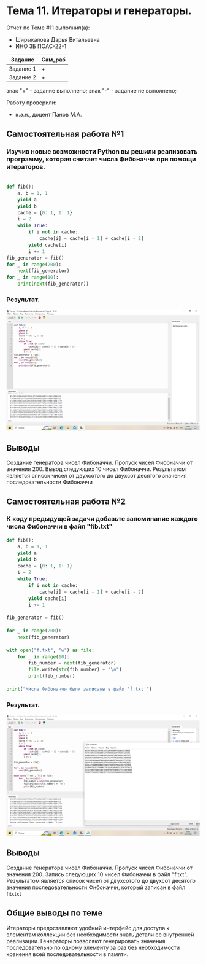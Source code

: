 # Тема 11. Итераторы и генераторы.
Отчет по Теме #11 выполнил(а):
- Ширыкалова Дарья Витальевна
- ИНО ЗБ ПОАС-22-1

| Задание |  Сам_раб |
| ------ |  ------ |
| Задание 1 | + |
| Задание 2 | + |


знак "+" - задание выполнено; знак "-" - задание не выполнено;

Работу проверили:
- к.э.н., доцент Панов М.А.

## Самостоятельная работа №1
### Изучив новые возможности Python вы решили реализовать программу, которая считает числа Фибоначчи при помощи итераторов.

```python

def fib():
    a, b = 1, 1
    yield a
    yield b
    cache = {0: 1, 1: 1}
    i = 2
    while True:
        if i not in cache:
            cache[i] = cache[i - 1] + cache[i - 2]
        yield cache[i]
        i += 1
fib_generator = fib()
for _ in range(200):
    next(fib_generator)
for _ in range(10):
    print(next(fib_generator))

```
### Результат.
![Меню](https://github.com/Davishir/Software_engineering/blob/Tema_11/img/tema_11/Capture001.png)


## Выводы

Создание генератора чисел Фибоначчи. Пропуск чисел Фибоначчи от значения 200. Вывод следующих 10 чисел Фибоначчи. Результатом является список чисел от двухсотого до двухсот десятого значения последовательности Фибоначчи

## Самостоятельная работа №2
### К коду предыдущей задачи добавьте запоминание каждого числа Фибоначчи в файл "fib.txt"

```python
def fib():
    a, b = 1, 1
    yield a
    yield b
    cache = {0: 1, 1: 1}
    i = 2
    while True:
        if i not in cache:
            cache[i] = cache[i - 1] + cache[i - 2]
        yield cache[i]
        i += 1

fib_generator = fib()

for _ in range(200):
    next(fib_generator)

with open("f.txt", "w") as file:
    for _ in range(10):
        fib_number = next(fib_generator)
        file.write(str(fib_number) + "\n")
        print(fib_number)

print("Числа Фибоначчи были записаны в файл 'f.txt'")


```
### Результат.
![Меню](https://github.com/Davishir/Software_engineering/blob/Tema_11/img/tema_11/Capture002.png)


## Выводы
Создание генератора чисел Фибоначчи. Пропуск чисел Фибоначчи от значения 200. Запись следующих 10 чисел Фибоначчи в файл "f.txt". Результатом является список чисел от двухсотого до двухсот десятого значения последовательности Фибоначчи, который записан в файл fib.txt

## Общие выводы по теме
Итераторы предоставляют удобный интерфейс для доступа к элементам коллекции без необходимости знать детали ее внутренней реализации. Генераторы позволяют генерировать значения последовательно по одному элементу за раз без необходимости хранения всей последовательности в памяти. 
